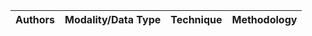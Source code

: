 | Authors | Modality/Data Type | Technique | Methodology|
| :---         |     :---      |          :--- | :--- |
